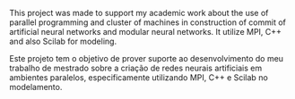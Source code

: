 This project was made to support my academic work about the use of parallel programming and cluster of machines in construction of commit of artificial neural networks and modular neural networks. It utilize MPI, C++ and also Scilab for modeling.

Este projeto tem o objetivo de prover suporte ao desenvolvimento do meu trabalho de mestrado sobre a criação de redes neurais artificiais em ambientes paralelos, especificamente utilizando MPI, C++ e Scilab no modelamento.